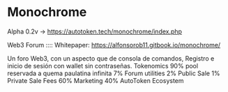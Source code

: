 # Monochrome

Alpha 0.2v -> https://autotoken.tech/monochrome/index.php

Web3 Forum :::: Whitepaper: https://alfonsorob11.gitbook.io/monochrome/

Un foro Web3, con un aspecto que de consola de comandos, 
    Registro e inicio de sesión con wallet sin contraseñas.
    Tokenomics
        90% pool reservada a quema paulatina infinita
        7% Forum utilities
        2% Public Sale
        1% Private Sale
    Fees
        60% Marketing
        40% AutoToken Ecosystem
